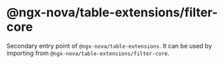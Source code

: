 # @ngx-nova/table-extensions/filter-core

Secondary entry point of `@ngx-nova/table-extensions`. It can be used by importing from `@ngx-nova/table-extensions/filter-core`.
